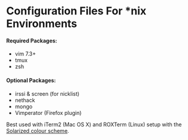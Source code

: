 # Configuration Files For *nix Environments

#### Required Packages:
- vim 7.3+
- tmux
- zsh

#### Optional Packages:
- irssi & screen (for nicklist)
- nethack
- mongo
- Vimperator (Firefox plugin)

Best used with iTerm2 (Mac OS X) and ROXTerm (Linux) setup with the [Solarized colour scheme][solarized].

[solarized]: http://ethanschoonover.com/solarized
